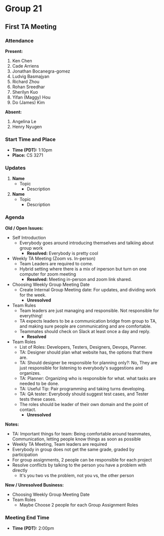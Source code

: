 # Group 21

## First TA Meeting


### Attendance
**Present:** 
1. Ken Chen
2. Cade Arriens
3. Jonathan Bocanegra-gomez
4. Ludvig Basmajyan
5. Richard Zhou
6. Rohan Sreedhar
7. Sherilyn Kuo
8. Yifan (Maggy) Hou
9. Do (James) Kim
   
**Absent:** 
1. Angelina Le
2. Henry Nyugen

### Start Time and Place
- **Time (PDT):** 1:10pm
- **Place:** CS 3271

### Updates <!-- Any updates that any members need to report -->
1. **Name**
   - Topic
     - Description
2. **Name**
   - Topic
     - Description

### Agenda
**Old / Open Issues:**  <!-- Any old/Open business from the previous meeting -->
- Self Introduction
  - Everybody goes around introducing themselves and talkiing about group work
    - **Resolved:** Everybody is pretty cool <!-- Only add when issue was resolved-->
- Weekly TA Meeting (Zoom vs. In-person)
  - Team Leaders are required to come. 
  - Hybrid setting where there is a mix of inperson but turn on one computer for zoom meeting
    - **Resolved:** Meeting in-person and zoom link shared.
- Choosing Weekly Group Meeting Date
  - Create Internal Group Meeting date: For updates, and dividing work for the week.
    - **Unresolved**
- Team Rules
  - Team leaders are just managing and responsible. Not responsible for everything!
  - TA expects leaders to be a communication bridge from group to TA, and making sure people are communicating and are comfortable.
  - Teammates should check on Slack at least once a day and reply.
    - **Resolved**
- Team Roles
  - List of Roles: Developers, Testers, Designers, Devops, Planner.
  - TA: Designer should plan what website has, the options that there are.
  - TA: Should designer be responsible for planning only?: No, They are just responsible for listening to everybody's suggestions and organizes. 
  - TA: Planner: Organizing who is responsible for what. what tasks are needed to be done. 
  - TA: Useful Tip: Pair programming and taking turns developing.
  - TA: QA tester: Everybody should suggest test cases, and Tester tests these cases.
  - The roles should be leader of their own domain and the point of contact. 
    - **Unresolved**


**Notes:**
- TA: Important things for team: Being comfortable around teammates, Communication, letting people know things as soon as possible
- Weekly TA Meeting, Team leaders are required
- Everybody in group does not get the same grade, graded by participation    
- For group assignments, 2 people can be responsible for each project
- Resolve conflicts by talking to the person you have a problem with directly
  - It's you two vs the problem, not you vs, the other person

**New / Unresolved Business:** <!-- New or still unresolved business to be discussed next Meeting (Even Open Issues that weren't resolved) -->
- Choosing Weekly Group Meeting Date
- Team Roles
  - Maybe Choose 2 people for each Group Assignment Roles

### Meeting End Time
- **Time (PDT):** 2:00pm
